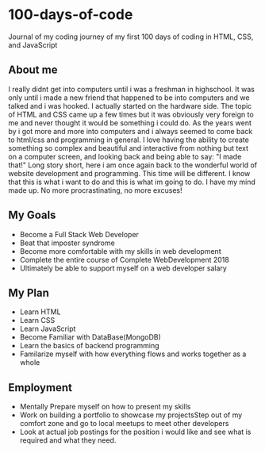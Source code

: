 # 100-days-of-code
Journal of my coding journey of my first 100 days of coding in HTML, CSS, and JavaScript



## About me
I really didnt get into computers until i was a freshman in highschool.  It was only until i made a new friend that happened to be into computers and we talked and i was hooked.  I actually started on the hardware side.  The topic of HTML and CSS came up a few times but it was obviously very foreign to me and never thought it would be something i could do.  As the years went by i got more and more into computers and i always seemed to come back to html/css and programming in general.  I love having the ability to create something so complex and beautiful and interactive from nothing but text on a computer screen, and looking back and being able to say: "I made that!"
 Long story short,  here i am once again back to the wonderful world of website development and programming.  This time will be different.  I know that this is what i want to do and this is what im going to do.  I have my mind made up.  No more procrastinating, no more excuses!
 
## My Goals
 
 * Become a Full Stack Web Developer
 * Beat that imposter syndrome
 * Become more comfortable with my skills in web development
 * Complete the entire course of Complete WebDevelopment 2018
 * Ultimately be able to support myself on a web developer salary

## My Plan

 * Learn HTML
 * Learn CSS
 * Learn JavaScript
 * Become Familiar with DataBase(MongoDB)
 * Learn the basics of backend programming
 * Familarize myself with how everything flows and works together as a whole


## Employment

 * Mentally Prepare myself on how to present my skills
 * Work on building a portfolio to showcase my projectsStep out of my comfort zone and go to local meetups to meet other developers
 * Look at actual job postings for the position i would like and see what is required and what they need.


